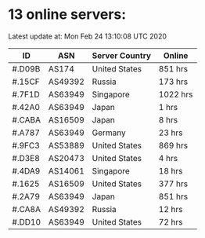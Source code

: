 # 13 online servers:

Latest update at: Mon Feb 24 13:10:08 UTC 2020

| ID | ASN | Server Country | Online |
| -- | --- | -------------- | ------ |
| #.D09B | AS174 | United States | 851 hrs |
| #.15CF | AS49392 | Russia | 173 hrs |
| #.7F1D | AS63949 | Singapore | 1022 hrs |
| #.42A0 | AS63949 | Japan | 1 hrs |
| #.CABA | AS16509 | Japan | 8 hrs |
| #.A787 | AS63949 | Germany | 23 hrs |
| #.9FC3 | AS53889 | United States | 869 hrs |
| #.D3E8 | AS20473 | United States | 4 hrs |
| #.4DA9 | AS14061 | Singapore | 18 hrs |
| #.1625 | AS16509 | United States | 377 hrs |
| #.2A79 | AS63949 | Japan | 851 hrs |
| #.CA8A | AS49392 | Russia | 12 hrs |
| #.DD10 | AS63949 | United States | 72 hrs |


